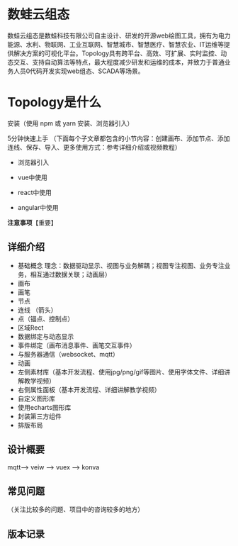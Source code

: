 
# 数蛙云组态

数蛙云组态是数蛙科技有限公司自主设计、研发的开源web绘图工具，拥有为电力能源、水利、物联网、工业互联网、智慧城市、智慧医疗、智慧农业、IT运维等提供解决方案的可视化平台。Topology具有跨平台、高效、可扩展、实时监控、动态交互、支持自动算法等特点，最大程度减少研发和运维的成本，并致力于普通业务人员0代码开发实现web组态、SCADA等场景。

# Topology是什么

安装（使用 npm 或 yarn 安装、浏览器引入）

5分钟快速上手 （下面每个子文章都包含的小节内容：创建画布、添加节点、添加连线、保存、导入、更多使用方式：参考详细介绍或视频教程）
   + 浏览器引入
     
   + vue中使用
    
   + react中使用
    
   + angular中使用
    
**注意事项**【重要】

## 详细介绍

   + 基础概念
      理念：数据驱动显示、视图与业务解耦；视图专注视图、业务专注业务，相互通过数据关联；动画层）
   + 画布
   +  画笔
   + 节点
   + 连线 （箭头）
   + 点（锚点、控制点）
   + 区域Rect
   +  数据绑定与动态显示
   + 事件绑定（画布消息事件、画笔交互事件）
   + 与服务器通信（websocket、mqtt）
   + 动画
   + 左侧素材库（基本开发流程、使用jpg/png/gif等图片、使用字体文件、详细讲解教学视频）
   + 右侧属性面板（基本开发流程、详细讲解教学视频）
   + 自定义图形库
   + 使用echarts图形库
   + 封装第三方组件
   + 排版布局
   
## 设计概要 

   mqtt--> veiw --> vuex --> konva
   
## 常见问题

   （关注比较多的问题、项目中的咨询较多的地方）  
   
## 版本记录




